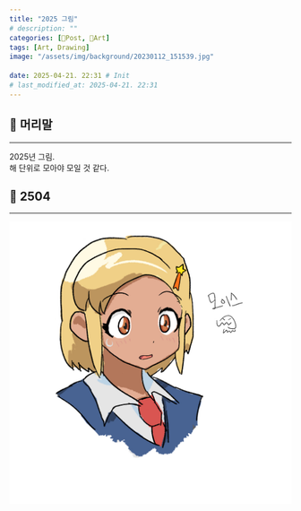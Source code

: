 ```yaml
---
title: "2025 그림"
# description: ""
categories: [📀Post, 🍌Art]
tags: [Art, Drawing]
image: "/assets/img/background/20230112_151539.jpg"

date: 2025-04-21. 22:31 # Init
# last_modified_at: 2025-04-21. 22:31
---
```


## 📀 머리말

---

2025년 그림.  
해 단위로 모아야 모일 것 같다.  

## 📀 2504

---

![250421_221939](/assets/project/_Art/drawing/250421_221939.jpg)
